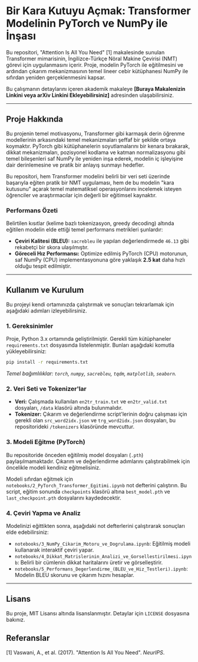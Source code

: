 # **Bir Kara Kutuyu Açmak: Transformer Modelinin PyTorch ve NumPy ile İnşası**

Bu repositori, "Attention Is All You Need" \[1\] makalesinde sunulan Transformer mimarisinin, İngilizce-Türkçe Nöral Makine Çevirisi (NMT) görevi için uygulanmasını içerir. Proje, modelin PyTorch ile eğitilmesini ve ardından çıkarım mekanizmasının temel lineer cebir kütüphanesi NumPy ile sıfırdan yeniden gerçeklenmesini kapsar.

Bu çalışmanın detaylarını içeren akademik makaleye **[Buraya Makalenizin Linkini veya arXiv Linkini Ekleyebilirsiniz]** adresinden ulaşabilirsiniz.

---

## **Proje Hakkında**

Bu projenin temel motivasyonu, Transformer gibi karmaşık derin öğrenme modellerinin arkasındaki temel mekanizmaları şeffaf bir şekilde ortaya koymaktır. PyTorch gibi kütüphanelerin soyutlamalarını bir kenara bırakarak, dikkat mekanizmaları, pozisyonel kodlama ve katman normalizasyonu gibi temel bileşenleri saf NumPy ile yeniden inşa ederek, modelin iç işleyişine dair derinlemesine ve pratik bir anlayış sunmayı hedefler.

Bu repositori, hem Transformer modelini belirli bir veri seti üzerinde başarıyla eğiten pratik bir NMT uygulaması, hem de bu modelin "kara kutusunu" açarak temel matematiksel operasyonlarını incelemek isteyen öğrenciler ve araştırmacılar için değerli bir eğitimsel kaynaktır.

### **Performans Özeti**

Belirtilen kısıtlar (kelime bazlı tokenizasyon, greedy decoding) altında eğitilen modelin elde ettiği temel performans metrikleri şunlardır:

* **Çeviri Kalitesi (BLEU):** `sacrebleu` ile yapılan değerlendirmede `46.13` gibi rekabetçi bir skora ulaşılmıştır.
* **Göreceli Hız Performansı:** Optimize edilmiş PyTorch (CPU) motorunun, saf NumPy (CPU) implementasyonuna göre yaklaşık **2.5 kat** daha hızlı olduğu tespit edilmiştir.

---

## **Kullanım ve Kurulum**

Bu projeyi kendi ortamınızda çalıştırmak ve sonuçları tekrarlamak için aşağıdaki adımları izleyebilirsiniz.

### **1. Gereksinimler**

Proje, Python 3.x ortamında geliştirilmiştir. Gerekli tüm kütüphaneler `requirements.txt` dosyasında listelenmiştir. Bunları aşağıdaki komutla yükleyebilirsiniz:

```bash
pip install -r requirements.txt
```

*Temel bağımlılıklar: `torch`, `numpy`, `sacrebleu`, `tqdm`, `matplotlib`, `seaborn`.*

### **2. Veri Seti ve Tokenizer'lar**

* **Veri:** Çalışmada kullanılan `en2tr_train.txt` ve `en2tr_valid.txt` dosyaları, `/data` klasörü altında bulunmalıdır.
* **Tokenizer:** Çıkarım ve değerlendirme script'lerinin doğru çalışması için gerekli olan `src_word2idx.json` ve `trg_word2idx.json` dosyaları, bu repositorideki `/tokenizers` klasöründe mevcuttur.

### **3. Modeli Eğitme (PyTorch)**

Bu repositoride önceden eğitilmiş model dosyaları (`.pth`) paylaşılmamaktadır. Çıkarım ve değerlendirme adımlarını çalıştırabilmek için öncelikle modeli kendiniz eğitmelisiniz.

Modeli sıfırdan eğitmek için `notebooks/2_PyTorch_Transformer_Egitimi.ipynb` not defterini çalıştırın. Bu script, eğitim sonunda `checkpoints` klasörü altına `best_model.pth` ve `last_checkpoint.pth` dosyalarını kaydedecektir.

### **4. Çeviri Yapma ve Analiz**

Modelinizi eğittikten sonra, aşağıdaki not defterlerini çalıştırarak sonuçları elde edebilirsiniz:

* `notebooks/3_NumPy_Cikarim_Motoru_ve_Dogrulama.ipynb`: Eğitilmiş modeli kullanarak interaktif çeviri yapar.
* `notebooks/4_Dikkat_Matrislerinin_Analizi_ve_Gorsellestirilmesi.ipynb`: Belirli bir cümlenin dikkat haritalarını üretir ve görselleştirir.
* `notebooks/5_Performans_Degerlendirme_(BLEU_ve_Hiz_Testleri).ipynb`: Modelin BLEU skorunu ve çıkarım hızını hesaplar.

---

## **Lisans**

Bu proje, MIT Lisansı altında lisanslanmıştır. Detaylar için `LICENSE` dosyasına bakınız.

## **Referanslar**

\[1\] Vaswani, A., et al. (2017). "Attention Is All You Need". *NeurIPS*.
